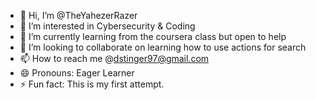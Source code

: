 - 👋 Hi, I’m @TheYahezerRazer
- 👀 I’m interested in Cybersecurity & Coding 
- 🌱 I’m currently learning from the coursera class but open to help 
- 💞️ I’m looking to collaborate on learning how to use actions for search
- 📫 How to reach me @dstinger97@gmail.com
- 😄 Pronouns: Eager Learner
- ⚡ Fun fact: This is my first attempt.

<!---
TheYahezerRazer/TheYahezerRazer is a ✨ special ✨ repository because its `README.md` (this file) appears on your GitHub profile.
You can click the Preview link to take a look at your changes.
--->
